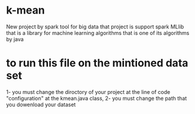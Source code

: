# k-mean
New project by spark tool for big data  that project is support spark MLlib that is a library  for machine learning algorithms that  is one of its algorithms by java 
# to run this file on the mintioned data set 
1- you must change the diroctory of your project at the line of code "configuration"
at the kmean.java class,
2-  you must change the path that you dowenload your dataset
